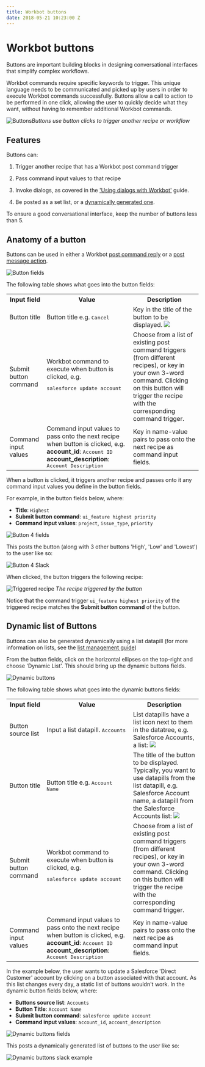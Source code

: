 ```yaml
---
title: Workbot buttons
date: 2018-05-21 10:23:00 Z
---
```


# Workbot buttons
Buttons are important building blocks in designing conversational interfaces that simplify complex workflows.

Workbot commands require specific keywords to trigger. This unique language needs to be communicated and picked up by users in order to execute Workbot commands successfully. Buttons allow a call to action to be performed in one click, allowing the user to quickly decide what they want, without having to remember additional Workbot commands.

![Buttons](~@img/workbot/workbot-buttons/buttons.png)*Buttons use button clicks to trigger another recipe or workflow*

## Features

Buttons can:

1. Trigger another recipe that has a Workbot post command trigger

2. Pass command input values to that recipe

3. Invoke dialogs, as covered in the ['Using dialogs with Workbot'](/workbot/using-dialogs-with-workbot.md) guide.

4. Be posted as a set list, or a [dynamically generated one](#dynamic-list).

To ensure a good conversational interface, keep the number of buttons less than 5.

## Anatomy of a button

Buttons can be used in either a Workbot [post command reply](/workbot/workbot-command-reply.md) or a [post message action](/workbot/workbot-actions.md#post-messages).

![Button fields](~@img/workbot/workbot-buttons/buttons-fields.png)

The following table shows what goes into the button fields:

<table class="unchanged rich-diff-level-one">
    <tbody>
        <tr>
            <th>Input field</th>
            <th>Value</th>
            <th>Description</th>
        </tr>
        <tr>
          <td>Button title</td>
          <td>
            Button title e.g. <kbd>Cancel</kbd>
          </td>
          <td>
            Key in the title of the button to be displayed.
            <img src="~@img/workbot/workbot-buttons/button-title.png"></img>
          </td>
        </tr>
        <tr>
          <td>Submit button command</td>
          <td>Workbot command to execute when button is clicked, e.g.
          <pre>salesforce update account</pre>
          </td>
          <td>
            Choose from a list of existing post command triggers (from different recipes), or key in your own 3-word command. Clicking on this button will trigger the recipe with the corresponding command trigger.
          </td>
        </tr>
        <tr>
          <td>Command input values</td>
          <td>
          Command input values to pass onto the next recipe when button is clicked, e.g.<br>
          <b>account_id</b>: <kbd>Account ID</kbd>
          <b>account_description</b>: <kbd>Account Description</kbd>
          </td>
          <td>
          Key in name-value pairs to pass onto the next recipe as command input fields.
          </td>
        </tr>
      </tbody>
    </table>

When a button is clicked, it triggers another recipe and passes onto it any command input values you define in the button fields.

For example, in the button fields below, where:

- **Title**: ``Highest``
- **Submit button command**: ``ui_feature highest priority``
- **Command input values**: ``project``, ``issue_type``, ``priority``

![Button 4 fields](~@img/workbot/workbot-buttons/button-4-fields.png)

This posts the button (along with 3 other buttons 'High', 'Low' and 'Lowest') to the user like so:

![Button 4 Slack](~@img/workbot/workbot-buttons/button-4-slack.png)

When clicked, the button triggers the following recipe:

![Triggered recipe](~@img/workbot/workbot-buttons/triggered-recipe.png)
*The recipe triggered by the button*

Notice that the command trigger ``ui_feature highest priority`` of the triggered recipe matches the **Submit button command** of the button.

## Dynamic list of Buttons

Buttons can also be generated dynamically using a list datapill (for more information on lists, see the [list management guide](/features/list-management.md))

From the button fields, click on the horizontal ellipses on the top-right and choose 'Dynamic List'. This should bring up the dynamic buttons fields.

![Dynamic buttons](~@img/workbot/workbot-buttons/dynamic-buttons.png)

The following table shows what goes into the dynamic buttons fields:

<table class="unchanged rich-diff-level-one">
    <tbody>
        <tr>
            <th>Input field</th>
            <th>Value</th>
            <th>Description</th>
        </tr>
        <tr>
          <td>Button source list</td>
          <td>
            Input a list datapill. <kbd>Accounts</kbd>
          </td>
          <td>
            List datapills have a list icon next to them in the datatree, e.g. Salesforce Accounts, a list:
            <img src="~@img/workbot/workbot-buttons/list-datapill.png"></img>
          </td>
        </tr>
        <tr>
          <td>Button title</td>
          <td>
            Button title e.g. <kbd>Account Name</kbd>
          </td>
          <td>
            The title of the button to be displayed. Typically, you want to use datapills from the list datapill, e.g. Salesforce Account name, a datapill from the Salesforce Accounts list:
            <img src="~@img/workbot/workbot-buttons/datapill-from-list-datapill.png"></img>
          </td>
        </tr>
        <tr>
          <td>Submit button command</td>
          <td>Workbot command to execute when button is clicked, e.g.
          <pre>salesforce update account</pre>
          </td>
          <td>
            Choose from a list of existing post command triggers (from different recipes), or key in your own 3-word command. Clicking on this button will trigger the recipe with the corresponding command trigger.
          </td>
        </tr>
        <tr>
          <td>Command input values</td>
          <td>
            Command input values to pass onto the next recipe when button is clicked, e.g.<br>
            <b>account_id</b>: <kbd>Account ID</kbd>
            <b>account_description</b>: <kbd>Account Description</kbd>
          </td>
          <td>
          Key in name-value pairs to pass onto the next recipe as command input fields.
          </td>
        </tr>
      </tbody>
    </table>

In the example below, the user wants to update a Salesforce 'Direct Customer' account by clicking on a button associated with that account. As this list changes every day, a static list of buttons wouldn't work. In the dynamic button fields below, where:
  - **Buttons source list**: ``Accounts``
  - **Button Title**: ``Account Name``
  - **Submit button command**: ``salesforce update account``
  - **Command input values**: ``account_id``, ``account_description``

![Dynamic buttons fields](~@img/workbot/workbot-buttons/dynamic-buttons-fields-example.png)

This posts a dynamically generated list of buttons to the user like so:

![Dynamic buttons slack example](~@img/workbot/workbot-buttons/dynamic-buttons-slack-example.png)
